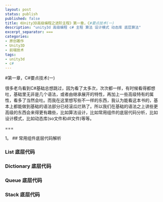 ```yaml
---
layout: post
status: publish
published: false
title: 《Unity3D高级编程之进阶主程》第一章，C#要点技术(一)
description: "unity3d 高级编程 c# 主程 算法 设计模式 动态库 底层算法"
excerpt_separator: ===
categories:
- 原创著作
- Unity3D
- 前端技术
tags:
- unity3d
- c#
---
```


#第一章，C\#要点技术(一)

很多老鸟看到C#基础总想跳过，因为看了太多次，次次都一样，有时候看得都想吐，基础里无非是几个语法，或者由继承展开的特性，再加上一些高级特有的属性，看多了当然会吐。而我在这里想写些不一样的东西，我认为能看这本书的，基本上都能做到基础的语法部分已经滚瓜烂熟了。所以我们在基础的语法之上讲些更高级的东西会来得更有趣些，比如算法设计，比如常用组件的底层代码分析，比如设计模式，比如动态库(so文件和dll文件)等等。

===

1。 ## 常用组件底层代码解析

### List 底层代码

### Dictionary 底层代码

### Queue 底层代码

### Stack 底层代码